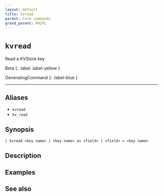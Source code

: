 ```yaml
---
layout: default
title: kvread
parent: Core commands
grand_parent: M42PL
---
```


# `kvread`

Read a KVStore key

Beta
{: .label .label-yellow }

GeneratingCommand
{: .label-blue }

---



## Aliases

* `kvread`
* `kv_read`


## Synopsis

```shell
| kvread <key name> | <key name> as <field> | <field> = <key name>
```


## Description

## Examples

## See also


